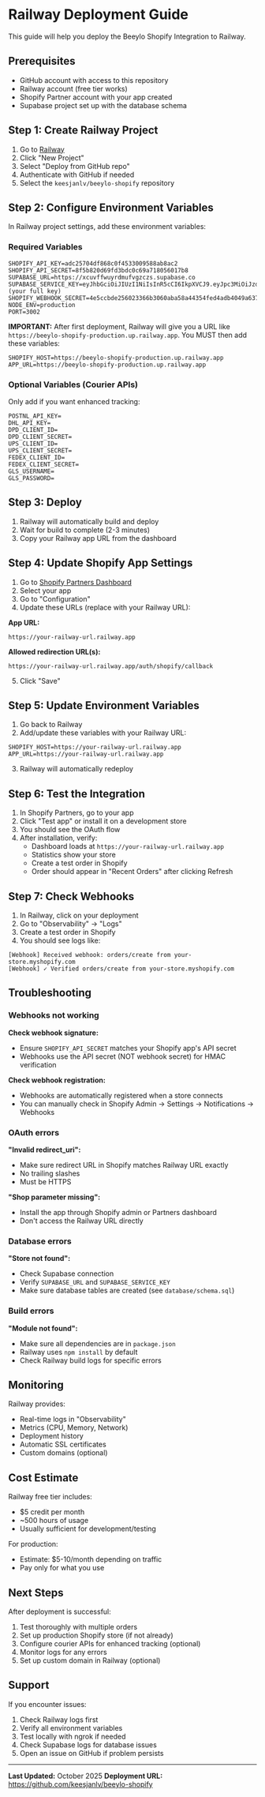 # Railway Deployment Guide

This guide will help you deploy the Beeylo Shopify Integration to Railway.

## Prerequisites

- GitHub account with access to this repository
- Railway account (free tier works)
- Shopify Partner account with your app created
- Supabase project set up with the database schema

## Step 1: Create Railway Project

1. Go to [Railway](https://railway.app/)
2. Click "New Project"
3. Select "Deploy from GitHub repo"
4. Authenticate with GitHub if needed
5. Select the `keesjanlv/beeylo-shopify` repository

## Step 2: Configure Environment Variables

In Railway project settings, add these environment variables:

### Required Variables

```env
SHOPIFY_API_KEY=adc25704df868c0f4533009588ab8ac2
SHOPIFY_API_SECRET=8f5b820d69fd3bdc0c69a718056017b8
SUPABASE_URL=https://xcuvffwuyrdmufvgzczs.supabase.co
SUPABASE_SERVICE_KEY=eyJhbGciOiJIUzI1NiIsInR5cCI6IkpXVCJ9.eyJpc3MiOiJzdXBhYmFzZSIsInJlZiI6Inhjd... (your full key)
SHOPIFY_WEBHOOK_SECRET=4e5ccbde256023366b3060aba58a44354fed4adb4049a637ea6ca064c2e6cc5d
NODE_ENV=production
PORT=3002
```

**IMPORTANT:** After first deployment, Railway will give you a URL like `https://beeylo-shopify-production.up.railway.app`. You MUST then add these variables:

```env
SHOPIFY_HOST=https://beeylo-shopify-production.up.railway.app
APP_URL=https://beeylo-shopify-production.up.railway.app
```

### Optional Variables (Courier APIs)

Only add if you want enhanced tracking:

```env
POSTNL_API_KEY=
DHL_API_KEY=
DPD_CLIENT_ID=
DPD_CLIENT_SECRET=
UPS_CLIENT_ID=
UPS_CLIENT_SECRET=
FEDEX_CLIENT_ID=
FEDEX_CLIENT_SECRET=
GLS_USERNAME=
GLS_PASSWORD=
```

## Step 3: Deploy

1. Railway will automatically build and deploy
2. Wait for build to complete (2-3 minutes)
3. Copy your Railway app URL from the dashboard

## Step 4: Update Shopify App Settings

1. Go to [Shopify Partners Dashboard](https://partners.shopify.com/)
2. Select your app
3. Go to "Configuration"
4. Update these URLs (replace with your Railway URL):

**App URL:**
```
https://your-railway-url.railway.app
```

**Allowed redirection URL(s):**
```
https://your-railway-url.railway.app/auth/shopify/callback
```

5. Click "Save"

## Step 5: Update Environment Variables

1. Go back to Railway
2. Add/update these variables with your Railway URL:
```env
SHOPIFY_HOST=https://your-railway-url.railway.app
APP_URL=https://your-railway-url.railway.app
```
3. Railway will automatically redeploy

## Step 6: Test the Integration

1. In Shopify Partners, go to your app
2. Click "Test app" or install it on a development store
3. You should see the OAuth flow
4. After installation, verify:
   - Dashboard loads at `https://your-railway-url.railway.app`
   - Statistics show your store
   - Create a test order in Shopify
   - Order should appear in "Recent Orders" after clicking Refresh

## Step 7: Check Webhooks

1. In Railway, click on your deployment
2. Go to "Observability" → "Logs"
3. Create a test order in Shopify
4. You should see logs like:
```
[Webhook] Received webhook: orders/create from your-store.myshopify.com
[Webhook] ✓ Verified orders/create from your-store.myshopify.com
```

## Troubleshooting

### Webhooks not working

**Check webhook signature:**
- Ensure `SHOPIFY_API_SECRET` matches your Shopify app's API secret
- Webhooks use the API secret (NOT webhook secret) for HMAC verification

**Check webhook registration:**
- Webhooks are automatically registered when a store connects
- You can manually check in Shopify Admin → Settings → Notifications → Webhooks

### OAuth errors

**"Invalid redirect_uri":**
- Make sure redirect URL in Shopify matches Railway URL exactly
- No trailing slashes
- Must be HTTPS

**"Shop parameter missing":**
- Install the app through Shopify admin or Partners dashboard
- Don't access the Railway URL directly

### Database errors

**"Store not found":**
- Check Supabase connection
- Verify `SUPABASE_URL` and `SUPABASE_SERVICE_KEY`
- Make sure database tables are created (see `database/schema.sql`)

### Build errors

**"Module not found":**
- Make sure all dependencies are in `package.json`
- Railway uses `npm install` by default
- Check Railway build logs for specific errors

## Monitoring

Railway provides:
- Real-time logs in "Observability"
- Metrics (CPU, Memory, Network)
- Deployment history
- Automatic SSL certificates
- Custom domains (optional)

## Cost Estimate

Railway free tier includes:
- $5 credit per month
- ~500 hours of usage
- Usually sufficient for development/testing

For production:
- Estimate: $5-10/month depending on traffic
- Pay only for what you use

## Next Steps

After deployment is successful:

1. Test thoroughly with multiple orders
2. Set up production Shopify store (if not already)
3. Configure courier APIs for enhanced tracking (optional)
4. Monitor logs for any errors
5. Set up custom domain in Railway (optional)

## Support

If you encounter issues:

1. Check Railway logs first
2. Verify all environment variables
3. Test locally with ngrok if needed
4. Check Supabase logs for database issues
5. Open an issue on GitHub if problem persists

---

**Last Updated:** October 2025
**Deployment URL:** https://github.com/keesjanlv/beeylo-shopify
